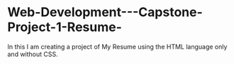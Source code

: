 # Web-Development---Capstone-Project-1-Resume-
In this I am creating a project of My Resume using the HTML language only and without CSS.
